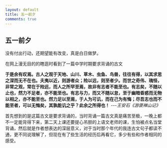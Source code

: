 ```yaml
---
layout: default
title: 五一前夕
comments: true
---
```



## 五一前夕
没有付出行动，还期望能有改变，真是白日做梦。

在网上漫无目的的瞎逛时看到了一篇中学时期要求背诵的古文

**于是余有叹焉。古人之观于天地、山川、草木、虫鱼、鸟兽，往往有得，以其求思之深而无不在也。夫夷以近，则游者众；险以远，则至者少。而世之奇伟、瑰怪，非常之观，常在于险远，而人之所罕至焉，故非有志者不能至也。有志矣，不随以止也，然力不足者，亦不能至也。有志与力，而又不随以怠，至于幽暗昏惑而无物以相之，亦不能至也。然力足以至焉，于人为可讥，而在己为有悔；尽吾志也而不能至者，可以无悔矣，其孰能讥之乎？此余之所得也！**
*---王安石《游褒禅山记》*

首先想到的是这篇古文是要求背诵的，当时背诵一篇古文真是痛苦至极，一晚上都不一定能背得下来，第二天上课还要提心吊胆的上语文老师的课，生怕被点名当堂背诵，然后就是作者想表达的深层意义，对于当时那个年代的我连古文句子都读不通，更不同说理解了，但现在有了些生活的经历后再看它，多少有些和作者相同的感受。

